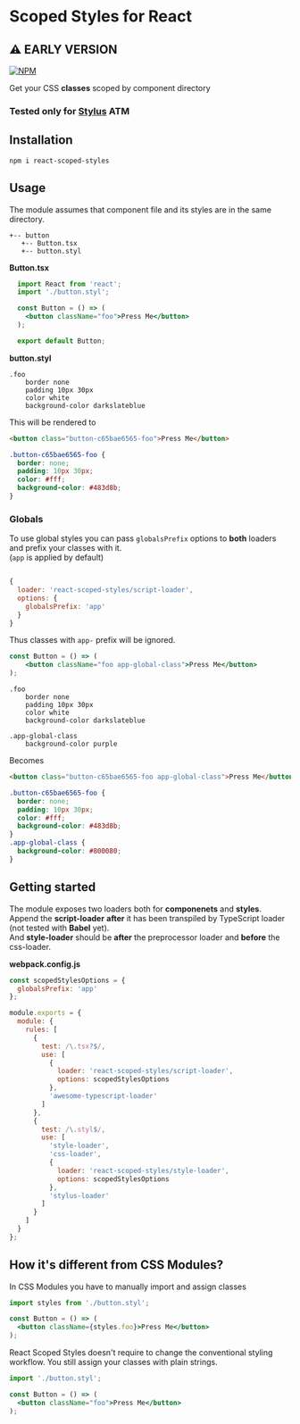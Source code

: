 # Scoped Styles for React
## ⚠️ EARLY VERSION

[![NPM](https://img.shields.io/npm/v/react-scoped-styles.svg)](https://img.shields.io/npm/v/react-scoped-styles.svg)

Get your CSS **classes** scoped by component directory  
### Tested only for [Stylus](http://stylus-lang.com/) ATM

## Installation
```console
npm i react-scoped-styles
```

## Usage

The module assumes that component file and its styles are in the same directory. 
```
+-- button
   +-- Button.tsx
   +-- button.styl
```

**Button.tsx**
```jsx
  import React from 'react';
  import './button.styl';

  const Button = () => (
    <button className="foo">Press Me</button>
  );

  export default Button;
```

**button.styl**
```stylus
.foo
    border none
    padding 10px 30px
    color white
    background-color darkslateblue
```

This will be rendered to
```html
<button class="button-c65bae6565-foo">Press Me</button>
```
```css
.button-c65bae6565-foo {
  border: none;
  padding: 10px 30px;
  color: #fff;
  background-color: #483d8b;
}
```

### Globals
To use global styles you can pass `globalsPrefix` options to **both** loaders and prefix your classes with it.  
(`app` is applied by default)
```js

{
  loader: 'react-scoped-styles/script-loader',
  options: {
    globalsPrefix: 'app'
  }
}
```

Thus classes with `app-` prefix will be ignored.  
```jsx
const Button = () => (
    <button className="foo app-global-class">Press Me</button>
);
```
```stylus
.foo
    border none
    padding 10px 30px
    color white
    background-color darkslateblue

.app-global-class
    background-color purple
```
Becomes
```html
<button class="button-c65bae6565-foo app-global-class">Press Me</button>
```
```css
.button-c65bae6565-foo {
  border: none;
  padding: 10px 30px;
  color: #fff;
  background-color: #483d8b;
}
.app-global-class {
  background-color: #800080;
}
```


## Getting started

The module exposes two loaders both for **componenets** and **styles**.  
Append the **script-loader** **after** it has been transpiled by TypeScript loader (not tested with **Babel** yet).  
And **style-loader** should be **after** the preprocessor loader and **before** the css-loader.

**webpack.config.js**
```js
const scopedStylesOptions = {
  globalsPrefix: 'app'
};

module.exports = {
  module: {
    rules: [
      {
        test: /\.tsx?$/,
        use: [
          {
            loader: 'react-scoped-styles/script-loader',
            options: scopedStylesOptions
          },
          'awesome-typescript-loader'
        ]
      },
      {
        test: /\.styl$/,
        use: [
          'style-loader',
          'css-loader',
          {
            loader: 'react-scoped-styles/style-loader',
            options: scopedStylesOptions
          },
          'stylus-loader'
        ]
      }
    ]
  }
};
```

## How it's different from CSS Modules?
In CSS Modules you have to manually import and assign classes  
```jsx
import styles from './button.styl';

const Button = () => (
  <button className={styles.foo}>Press Me</button>
);
```
React Scoped Styles doesn't require to change the conventional styling workflow. You still assign your classes with plain strings.
```jsx
import './button.styl';

const Button = () => (
  <button className="foo">Press Me</button>
);
```